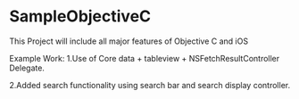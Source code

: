 # SampleObjectiveC

This Project will include all major features of Objective C and iOS

Example Work:
1.Use of Core data + tableview + NSFetchResultController Delegate.

2.Added search functionality using search bar and search display controller.
